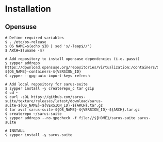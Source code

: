 # Installation

## Opensuse

    # Define required variables
    $ . /etc/os-release
    $ OS_NAME=$(echo $ID | sed 's/-leap$//')
    $ ARCH=$(uname -m)

    # Add repository to install opensuse dependencies (i.e. passt)
    $ zypper addrepo https://download.opensuse.org/repositories/Virtualization:/containers/${VERSION_ID} ${OS_NAME}-containers-${VERSION_ID}
    $ zypper --gpg-auto-import-keys refresh

    # Add local repository for sarus-suite
    $ zypper install -y createrepo_c tar gzip
    $ cd ~
    $ curl -sOL https://github.com/sarus-suite/texture/releases/latest/download/sarus-suite-${OS_NAME}-${VERSION_ID}-${ARCH}.tar.gz
    $ tar xvzf sarus-suite-${OS_NAME}-${VERSION_ID}-${ARCH}.tar.gz
    $ createrepo ~/sarus-suite
    $ zypper addrepo --no-gpgcheck -f file://${HOME}/sarus-suite sarus-suite

    # INSTALL
    $ zypper install -y sarus-suite
    
